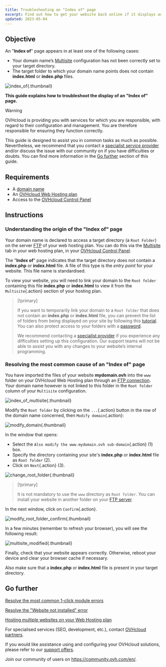 ```yaml
---
title: Troubleshooting an "Index of" page
excerpt: Find out how to get your website back online if it displays an "Index of" page
updated: 2023-05-04
---
```


## Objective

An "**Index of**" page appears in at least one of the following cases:

- Your domain name’s [Multisite](/pages/web_cloud/web_hosting/multisites_configure_multisite) configuration has not been correctly set to your target directory.
- The target folder to which your domain name points does not contain **index.html** or **index.php** files.

![index_of](images/index_of.png){.thumbnail}

**This guide explains how to troubleshoot the display of an "Index of" page.**

> [!warning]
> OVHcloud is providing you with services for which you are responsible, with regard to their configuration and management. You are therefore responsible for ensuring they function correctly.
>
>This guide is designed to assist you in common tasks as much as possible. Nevertheless, we recommend that you contact a [specialist service provider](https://partner.ovhcloud.com/en-au/directory/) and/or discuss the issue with our community on if you have difficulties or doubts. You can find more information in the [Go further](#gofurther) section of this guide.
>

## Requirements

- A [domain name](https://www.ovhcloud.com/en-au/domains/)
- An [OVHcloud Web Hosting plan](https://www.ovhcloud.com/en-au/web-hosting/)
- Access to the [OVHcloud Control Panel](https://ca.ovh.com/auth/?action=gotomanager&from=https://www.ovh.com.au/&ovhSubsidiary=au)

## Instructions

### Understanding the origin of the "Index of" page

Your domain name is declared to access a target directory (a `Root Folder`) on the server [FTP](/pages/web_cloud/web_hosting/ftp_connection) of your web hosting plan. You can do this via the [Multisite](/pages/web_cloud/web_hosting/multisites_configure_multisite) tab in your web hosting plan, in your [OVHcloud Control Panel](https://ca.ovh.com/auth/?action=gotomanager&from=https://www.ovh.com.au/&ovhSubsidiary=au).

The "**Index of**" page indicates that the target directory does not contain a **index.php** or **index.html** file. A file of this type is the *entry point* for your website. This file name is standardised.

To view your website, you will need to link your domain to the `Root folder` containing this file **index.php** or **index.html** to view it from the `Multisite`{.action} section of your hosting plan.

> [!primary]
>
> If you want to temporarily link your domain to a `Root folder` that does not contain an **index.php** or **index.html** file, you can prevent the list of folders from being displayed on your site by following this [tutorial](/pages/web/hosting/htaccess_what_else_can_you_do#prevent-the-content-of-a-directory-from-being-listed). You can also protect access to your folders with a [password](/pages/web_cloud/web_hosting/htaccess_protect_directory_by_password).
>
> We recommend contacting a [specialist provider](https://partner.ovhcloud.com/en-au/directory/) if you experience any difficulties setting up this configuration. Our support teams will not be able to assist you with any changes to your website’s internal programming.

### Resolving the most common cause of an "Index of" page

You have imported the files of your website **mydomain.ovh** into the `www` folder on your OVHcloud Web Hosting plan through an [FTP connection](/pages/web_cloud/web_hosting/ftp_connection). Your domain name however is not linked to this folder in the `Root folder` column of your `Multisite` configuration.

![index_of_multisite](images/index_of_multisite.png){.thumbnail}

Modify the `Root folder` by clicking on the `...`{.action} button in the row of the domain name concerned, then `Modify domain`{.action}:

![modify_domain](images/modify_domain.png){.thumbnail}

In the window that opens:

- Select the `Also modify the www.mydomain.ovh sub-domain`{.action} (1) box.
- Specify the directory containing your site's **index.php** or **index.html** file as `Root folder` (2).
- Click on `Next`{.action} (3).

![change_root_folder](images/change_root_folder01.png){.thumbnail}

> [!primary]
>
> It is not mandatory to use the `www` directory as `Root folder`. You can install your website in another folder on your [FTP server](/pages/web_cloud/web_hosting/ftp_connection).
>

In the next window, click on `Confirm`{.action}.

![modify_root_folder_confirm](images/modify_root_folder_confirm.png){.thumbnail}

In a few minutes (remember to refresh your browser), you will see the following result: 

![multisite_modified](images/multisite_modified.png){.thumbnail}

Finally, check that your website appears correctly. Otherwise, reboot your device and clear your browser cache if necessary.

Also make sure that a **index.php** or **index.html** file is present in your target directory.

## Go further <a name="gofurther"></a>

[Resolve the most common 1-click module errors](/pages/web_cloud/web_hosting/diagnostic_errors_module1clic)

[Resolve the "Website not installed" error](/pages/web_cloud/web_hosting/multisites_website_not_installed)

[Hosting multiple websites on your Web Hosting plan](/pages/web_cloud/web_hosting/multisites_configure_multisite)

For specialised services (SEO, development, etc.), contact [OVHcloud partners](https://partner.ovhcloud.com/en-au/directory/).

If you would like assistance using and configuring your OVHcloud solutions, please refer to our [support offers](https://www.ovhcloud.com/en-au/support-levels/).

Join our community of users on <https://community.ovh.com/en/>.
